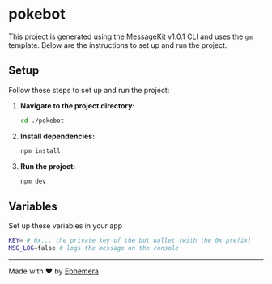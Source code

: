 # pokebot

This project is generated using the [MessageKit](https://message-kit.vercel.app) v1.0.1 CLI and uses the `gm` template. Below are the instructions to set up and run the project.

## Setup

Follow these steps to set up and run the project:

1. **Navigate to the project directory:**
    ```sh
    cd ./pokebot
    ```

2. **Install dependencies:**
    ```sh
    npm install
    ```

3. **Run the project:**
    ```sh
    npm dev
    ```


## Variables

Set up these variables in your app

```sh
KEY= # 0x... the private key of the bot wallet (with the 0x prefix)
MSG_LOG=false # logs the message on the console
```

---
Made with ❤️ by [Ephemera](https://ephemerahq.com)